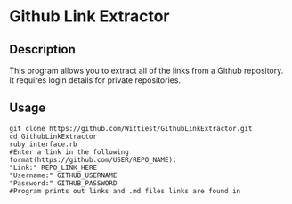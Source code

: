 # Github Link Extractor
## Description
This program allows you to extract all of the links from a Github repository. It requires login details for private repositories.
## Usage

```shell
git clone https://github.com/Wittiest/GithubLinkExtractor.git
cd GithubLinkExtractor
ruby interface.rb
#Enter a link in the following format(https://github.com/USER/REPO_NAME):
"Link:" REPO_LINK_HERE
"Username:" GITHUB_USERNAME
"Password:" GITHUB_PASSWORD
#Program prints out links and .md files links are found in
```
